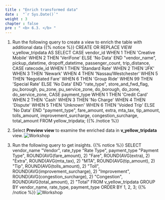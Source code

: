 ```yaml
---
title : "Enrich transformed data"
date :  "`r Sys.Date()`" 
weight : 3 
chapter : false
pre : " <b> 6.3. </b> "
---
```

1. Run the following query to create a view to enrich the table with additional data
    {{% notice %}}
    CREATE OR REPLACE VIEW v_yellow_tripdata
    AS
    SELECT CASE vendor_id
                WHEN 1 THEN 'Creative Mobile'
                WHEN 2 THEN 'VeriFone'
                ELSE 'No Data'
        END "vendor_name",
        pickup_datetime,
        dropoff_datetime,
        passenger_count,
        trip_distance,
        CASE ratecode_id
                WHEN 1 THEN 'Standard Rate'
                WHEN 2 THEN 'JFK'
                WHEN 3 THEN 'Newark'
                WHEN 4 THEN 'Nassau/Westchester'
                WHEN 5 THEN 'Negotiated Fare'
                WHEN 6 THEN 'Group Ride'
                WHEN 99 THEN 'Special Rate'
                ELSE 'No Data'
        END "rate_type",
        store_and_fwd_flag,
        pu_borough,
        pu_zone,
        pu_service_zone,
        do_borough,
        do_zone,
        do_service_zone,
        CASE payment_type
                WHEN 1 THEN 'Credit Card'
                WHEN 2 THEN 'Cash'
                WHEN 3 THEN 'No Charge'
                WHEN 4 THEN 'Dispute'
                WHEN 5 THEN 'Unknown'
                WHEN 6 THEN 'Voided Trip'
                ELSE 'No Data'
        END "payment_type",
        fare_amount,
        extra,
        mta_tax,
        tip_amount,
        tolls_amount,
        improvement_surcharge,
        congestion_surcharge,
        total_amount
    FROM   yellow_tripdata;
    {{% /notice %}}

2. Select **Preview view** to examine the enriched data in **v_yellow_tripdata** view.
![Workshop](/images/6-enriching-data/preview-view.png)

3. Run the following query to get insights.
    {{% notice %}}
    SELECT vendor_name "Vendor",
        rate_type "Rate Type", 
        payment_type "Payment Type",
        ROUND(AVG(fare_amount), 2) "Fare",
        ROUND(AVG(extra), 2) "Extra",
        ROUND(AVG(mta_tax), 2) "MTA",
        ROUND(AVG(tip_amount), 2) "Tip",
        ROUND(AVG(tolls_amount), 2) "Toll",
        ROUND(AVG(improvement_surcharge), 2) "Improvement",
        ROUND(AVG(congestion_surcharge), 2) "Congestion",
        ROUND(AVG(total_amount), 2) "Total"
    FROM   v_yellow_tripdata
    GROUP BY vendor_name,
            rate_type,
            payment_type
    ORDER BY 1, 2, 3;
    {{% /notice %}}
![Workshop](/images/6-enriching-data/get-insight-data.png)
